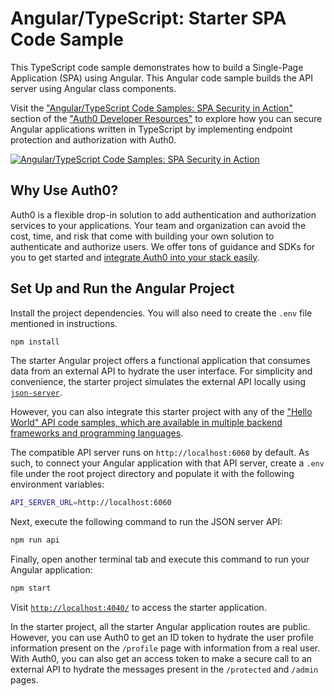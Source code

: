 # Angular/TypeScript: Starter SPA Code Sample

This TypeScript code sample demonstrates how to build a Single-Page Application (SPA) using Angular. This Angular code sample builds the API server using Angular class components.

Visit the ["Angular/TypeScript Code Samples: SPA Security in Action"](https://developer.auth0.com/resources/code-samples/spa/angular) section of the ["Auth0 Developer Resources"](https://developer.auth0.com/resources) to explore how you can secure Angular applications written in TypeScript by implementing endpoint protection and authorization with Auth0.

[![Angular/TypeScript Code Samples: SPA Security in Action](https://cdn.auth0.com/blog/hub/code-samples/spa/angular-typescript.png)](https://developer.auth0.com/resources/code-samples/spa/angular)

## Why Use Auth0?

Auth0 is a flexible drop-in solution to add authentication and authorization services to your applications. Your team and organization can avoid the cost, time, and risk that come with building your own solution to authenticate and authorize users. We offer tons of guidance and SDKs for you to get started and [integrate Auth0 into your stack easily](https://developer.auth0.com/resources/code-samples/full-stack).

## Set Up and Run the Angular Project

Install the project dependencies.   You will also need to create the `.env` file mentioned in instructions.

```bash
npm install
```

The starter Angular project offers a functional application that consumes data from an external API to hydrate the user interface. For simplicity and convenience, the starter project simulates the external API locally using [`json-server`](https://github.com/typicode/json-server).

However, you can also integrate this starter project with any of the ["Hello World" API code samples, which are available in multiple backend frameworks and programming languages](https://github.com/orgs/auth0-developer-hub/repositories?language=&q=api+hello-world&sort=&type=public).

The compatible API server runs on `http://localhost:6060` by default. As such, to connect your Angular application with that API server, create a `.env` file under the root project directory and populate it with the following environment variables:

```bash
API_SERVER_URL=http://localhost:6060
```

Next, execute the following command to run the JSON server API:

```bash
npm run api
```

Finally, open another terminal tab and execute this command to run your Angular application:

```bash
npm start
```

Visit [`http://localhost:4040/`](http://localhost:4040/) to access the starter application.

In the starter project, all the starter Angular application routes are public. However, you can use Auth0 to get an ID token to hydrate the user profile information present on the `/profile` page with information from a real user. With Auth0, you can also get an access token to make a secure call to an external API to hydrate the messages present in the `/protected` and `/admin` pages.
